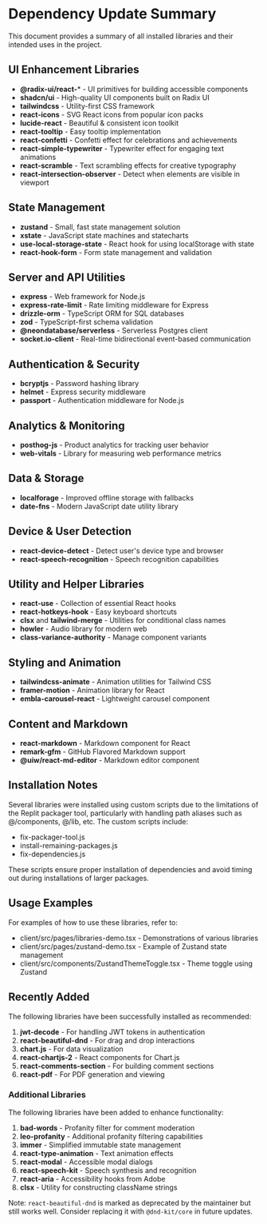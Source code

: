 # Dependency Update Summary

This document provides a summary of all installed libraries and their intended uses in the project.

## UI Enhancement Libraries

- **@radix-ui/react-*** - UI primitives for building accessible components
- **shadcn/ui** - High-quality UI components built on Radix UI
- **tailwindcss** - Utility-first CSS framework
- **react-icons** - SVG React icons from popular icon packs
- **lucide-react** - Beautiful & consistent icon toolkit
- **react-tooltip** - Easy tooltip implementation
- **react-confetti** - Confetti effect for celebrations and achievements
- **react-simple-typewriter** - Typewriter effect for engaging text animations
- **react-scramble** - Text scrambling effects for creative typography
- **react-intersection-observer** - Detect when elements are visible in viewport

## State Management

- **zustand** - Small, fast state management solution
- **xstate** - JavaScript state machines and statecharts
- **use-local-storage-state** - React hook for using localStorage with state
- **react-hook-form** - Form state management and validation

## Server and API Utilities

- **express** - Web framework for Node.js
- **express-rate-limit** - Rate limiting middleware for Express
- **drizzle-orm** - TypeScript ORM for SQL databases
- **zod** - TypeScript-first schema validation
- **@neondatabase/serverless** - Serverless Postgres client
- **socket.io-client** - Real-time bidirectional event-based communication

## Authentication & Security

- **bcryptjs** - Password hashing library
- **helmet** - Express security middleware
- **passport** - Authentication middleware for Node.js

## Analytics & Monitoring

- **posthog-js** - Product analytics for tracking user behavior
- **web-vitals** - Library for measuring web performance metrics

## Data & Storage

- **localforage** - Improved offline storage with fallbacks
- **date-fns** - Modern JavaScript date utility library

## Device & User Detection

- **react-device-detect** - Detect user's device type and browser
- **react-speech-recognition** - Speech recognition capabilities

## Utility and Helper Libraries

- **react-use** - Collection of essential React hooks
- **react-hotkeys-hook** - Easy keyboard shortcuts
- **clsx** and **tailwind-merge** - Utilities for conditional class names
- **howler** - Audio library for modern web
- **class-variance-authority** - Manage component variants

## Styling and Animation

- **tailwindcss-animate** - Animation utilities for Tailwind CSS
- **framer-motion** - Animation library for React
- **embla-carousel-react** - Lightweight carousel component

## Content and Markdown

- **react-markdown** - Markdown component for React
- **remark-gfm** - GitHub Flavored Markdown support
- **@uiw/react-md-editor** - Markdown editor component

## Installation Notes

Several libraries were installed using custom scripts due to the limitations of the Replit packager tool, particularly with handling path aliases such as @/components, @/lib, etc. The custom scripts include:

- fix-packager-tool.js
- install-remaining-packages.js
- fix-dependencies.js

These scripts ensure proper installation of dependencies and avoid timing out during installations of larger packages.

## Usage Examples

For examples of how to use these libraries, refer to:

- client/src/pages/libraries-demo.tsx - Demonstrations of various libraries
- client/src/pages/zustand-demo.tsx - Example of Zustand state management
- client/src/components/ZustandThemeToggle.tsx - Theme toggle using Zustand

## Recently Added

The following libraries have been successfully installed as recommended:

1. **jwt-decode** - For handling JWT tokens in authentication
2. **react-beautiful-dnd** - For drag and drop interactions
3. **chart.js** - For data visualization
4. **react-chartjs-2** - React components for Chart.js 
5. **react-comments-section** - For building comment sections
6. **react-pdf** - For PDF generation and viewing

### Additional Libraries

The following libraries have been added to enhance functionality:

1. **bad-words** - Profanity filter for comment moderation
2. **leo-profanity** - Additional profanity filtering capabilities
3. **immer** - Simplified immutable state management
4. **react-type-animation** - Text animation effects 
5. **react-modal** - Accessible modal dialogs
6. **react-speech-kit** - Speech synthesis and recognition
7. **react-aria** - Accessibility hooks from Adobe
8. **clsx** - Utility for constructing className strings

Note: `react-beautiful-dnd` is marked as deprecated by the maintainer but still works well. Consider replacing it with `@dnd-kit/core` in future updates.